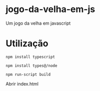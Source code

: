 # jogo-da-velha-em-js
Um jogo da velha em javascript


# Utilização

```npm install typescript ```

```npm install types@/node```

```npm run-script build```

Abrir index.html
